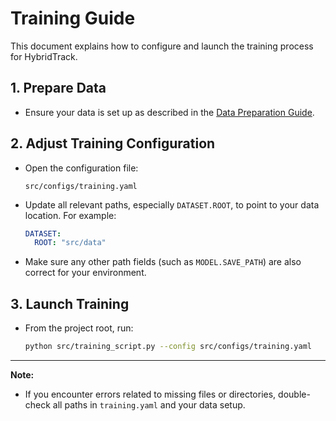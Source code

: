 # Training Guide

This document explains how to configure and launch the training process for HybridTrack.

## 1. Prepare Data

- Ensure your data is set up as described in the [Data Preparation Guide](create_data.md).

## 2. Adjust Training Configuration

- Open the configuration file:
  ```
  src/configs/training.yaml
  ```
- Update all relevant paths, especially `DATASET.ROOT`, to point to your data location. For example:
  ```yaml
  DATASET:
    ROOT: "src/data"
  ```
- Make sure any other path fields (such as `MODEL.SAVE_PATH`) are also correct for your environment.

## 3. Launch Training

- From the project root, run:
  ```bash
  python src/training_script.py --config src/configs/training.yaml
  ```

---

**Note:**
- If you encounter errors related to missing files or directories, double-check all paths in `training.yaml` and your data setup.
